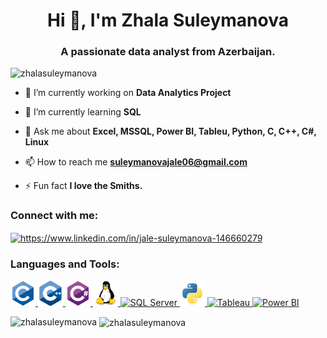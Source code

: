 <h1 align="center">Hi 👋, I'm Zhala Suleymanova</h1>
<h3 align="center">A passionate data analyst from Azerbaijan.</h3>

<p align="left"> <img src="https://komarev.com/ghpvc/?username=zhalasuleymanova&label=Profile%20views&color=0e75b6&style=flat" alt="zhalasuleymanova" /> </p>

- 🔭 I’m currently working on **Data Analytics Project**

- 🌱 I’m currently learning **SQL**

- 💬 Ask me about **Excel, MSSQL, Power BI, Tableu, Python, C, C++, C#, Linux**

- 📫 How to reach me **suleymanovajale06@gmail.com**

- ⚡ Fun fact **I love the Smiths.**

<h3 align="left">Connect with me:</h3>
<p align="left">
<a href="https://linkedin.com/in/https://www.linkedin.com/in/jale-suleymanova-146660279" target="blank"><img align="center" src="https://raw.githubusercontent.com/rahuldkjain/github-profile-readme-generator/master/src/images/icons/Social/linked-in-alt.svg" alt="https://www.linkedin.com/in/jale-suleymanova-146660279" height="30" width="40" /></a>
</p>

<h3 align="left">Languages and Tools:</h3>
<p align="left">
  <a href="https://www.cprogramming.com/" target="_blank" rel="noreferrer">
    <img src="https://raw.githubusercontent.com/devicons/devicon/master/icons/c/c-original.svg" alt="C" width="40" height="40"/>
  </a>  
  <a href="https://www.w3schools.com/cpp/" target="_blank" rel="noreferrer">
    <img src="https://raw.githubusercontent.com/devicons/devicon/master/icons/cplusplus/cplusplus-original.svg" alt="C++" width="40" height="40"/>
  </a>
  <a href="https://www.w3schools.com/cs/" target="_blank" rel="noreferrer">
    <img src="https://raw.githubusercontent.com/devicons/devicon/master/icons/csharp/csharp-original.svg" alt="C#" width="40" height="40"/>
  </a>
  <a href="https://www.linux.org/" target="_blank" rel="noreferrer">
    <img src="https://raw.githubusercontent.com/devicons/devicon/master/icons/linux/linux-original.svg" alt="Linux" width="40" height="40"/>
  </a>
  <a href="https://www.microsoft.com/en-us/sql-server" target="_blank" rel="noreferrer">
    <img src="https://www.svgrepo.com/show/303229/microsoft-sql-server-logo.svg" alt="SQL Server" width="40" height="40"/>
  </a>
  <a href="https://www.python.org" target="_blank" rel="noreferrer">
    <img src="https://raw.githubusercontent.com/devicons/devicon/master/icons/python/python-original.svg" alt="Python" width="40" height="40"/>
  </a>
  <a href="https://www.tableau.com/" target="_blank" rel="noreferrer">
  <img src="https://upload.wikimedia.org/wikipedia/commons/4/4e/Tableau_Logo.png" alt="Tableau" width="40" height="40"/>
  </a>
  <a href="https://powerbi.microsoft.com/" target="_blank" rel="noreferrer">
    <img src="https://upload.wikimedia.org/wikipedia/commons/c/cf/New_Power_BI_Logo.svg" alt="Power BI" width="40" height="40"/>
  </a>
  </p>


<p><img align="left" src="https://github-readme-stats.vercel.app/api/top-langs?username=zhalasuleymanova&show_icons=true&locale=en&layout=compact" alt="zhalasuleymanova" /></p>

<p>&nbsp;<img align="center" src="https://github-readme-stats.vercel.app/api?username=zhalasuleymanova&show_icons=true&locale=en" alt="zhalasuleymanova" /></p>
